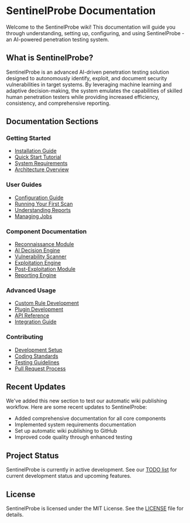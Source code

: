 # SentinelProbe Documentation

Welcome to the SentinelProbe wiki! This documentation will guide you through understanding, setting up, configuring, and using SentinelProbe - an AI-powered penetration testing system.

## What is SentinelProbe?

SentinelProbe is an advanced AI-driven penetration testing solution designed to autonomously identify, exploit, and document security vulnerabilities in target systems. By leveraging machine learning and adaptive decision-making, the system emulates the capabilities of skilled human penetration testers while providing increased efficiency, consistency, and comprehensive reporting.

## Documentation Sections

### Getting Started

- [Installation Guide](installation.md)
- [Quick Start Tutorial](quick-start.md)
- [System Requirements](system-requirements.md)
- [Architecture Overview](architecture-overview.md)

### User Guides

- [Configuration Guide](configuration.md)
- [Running Your First Scan](first-scan.md)
- [Understanding Reports](understanding-reports.md)
- [Managing Jobs](managing-jobs.md)

### Component Documentation

- [Reconnaissance Module](components/reconnaissance.md)
- [AI Decision Engine](components/ai-decision-engine.md)
- [Vulnerability Scanner](components/vulnerability-scanner.md)
- [Exploitation Engine](components/exploitation-engine.md)
- [Post-Exploitation Module](components/post-exploitation.md)
- [Reporting Engine](components/reporting-engine.md)

### Advanced Usage

- [Custom Rule Development](advanced/custom-rules.md)
- [Plugin Development](advanced/plugin-development.md)
- [API Reference](advanced/api-reference.md)
- [Integration Guide](advanced/integration.md)

### Contributing

- [Development Setup](contributing/development-setup.md)
- [Coding Standards](contributing/coding-standards.md)
- [Testing Guidelines](contributing/testing.md)
- [Pull Request Process](contributing/pull-requests.md)

## Recent Updates

We've added this new section to test our automatic wiki publishing workflow. Here are some recent updates to SentinelProbe:

- Added comprehensive documentation for all core components
- Implemented system requirements documentation
- Set up automatic wiki publishing to GitHub
- Improved code quality through enhanced testing

## Project Status

SentinelProbe is currently in active development. See our [TODO list](../planning/TODO.md) for current development status and upcoming features.

## License

SentinelProbe is licensed under the MIT License. See the [LICENSE](../../LICENSE) file for details.
